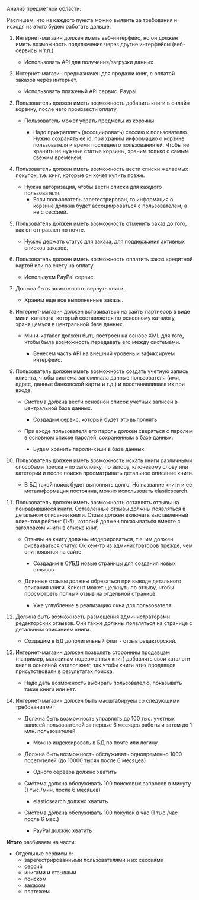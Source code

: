 Анализ предметной области:

Распишем, что из каждого пункта можно выявить за требования и исходя из этого будем работать дальше. 

1. Интернет-магазин должен иметь веб-интерфейс, но он должен иметь возможность подключения через другие интерфейсы 
(веб-сервисы и т.п.)
    * Использовать API для получения/загрузки данных

2. Интернет-магазин предназначен для продажи книг, с оплатой заказов через интернет.
    * Использовать плаженый API сервис. Paypal 

3. Пользователь должен иметь возможность добавить книги в онлайн корзину, после чего произвести оплату.
	* Пользователь может убрать предметы из корзины. 

		* Надо прикреплять (ассоциировать) сессию к пользователю. Нужно сохранять ее id, при храним информацио о корзине пользователя и время последнего пользования ей. Чтобы не хранить не нужные статые корзины, храним только с самым свежим временем.

4. Пользователь должен иметь возможность вести списки желаемых покупок, т.е. книг, которые он хочет купить позже. 

	* Нужна авторизация, чтобы вести списки для каждого пользователя. 
		* Если пользователь зарегестрирован, то информация о корзине должна будет ассоциироваться с пользователем, а не с сессией. 

5. Пользователь должен иметь возможность отменить заказ до того, как он отправлен по почте.

	* Нужно держать статус для заказа, для поддержания активных списков заказов.

6. Пользователь должен иметь возможность оплатить заказ кредитной картой или по счету на оплату. 
	
	* Используем PayPal сервис.

7. Должна быть возможность вернуть книги. 

	* Храним еще все выполненные заказы.

8. Интернет-магазин должен встраиваться на сайты партнеров в виде мини-каталога, который составляется по основному каталогу, 
хранящемуся в центральной базе данных.
	* Мини-каталог должен быть построен на основе XML для того, чтобы была возможность передавать его между системами.

		* Венесем часть API на внешний уровень и зафиксируем интерфейс.


9. Пользователь должен иметь возможность создать учетную запись клиента, чтобы система запоминала данные пользователя 
(имя, адрес, данные банковской карты и т.д.) и восстанавливала их при входе.
	* Система должна вести основной список учетных записей в центральной базе данных. 

		* Создадим сервис, который будет это выполнять

	* При входе пользователя его пароль должен сверяться с паролем в основном списке паролей, сохраненным в базе данных. 

		* Будем хранить пароли-хэши в базе данных.


10. Пользователь должен иметь возможность искать книги различными способами поиска – по заголовку, по автору, ключевому 
слову или категории и после поиска просматривать детальное описание книги. 

	* В БД такой поиск будет выполнять долго. Но название книги и её метаинформация постоянна, можно использовать elasticsearch. 

11. Пользователь должен иметь возможность оставлять отзывы на понравившиеся книги. Оставленные отзывы должны появляться в 
детальном описании книги. Отзыв должен включать выставленный клиентом рейтинг (1-5), который должен показываться вместе с 
заголовком книги в списке книг.
	* Отзывы на книгу должны модерироваться, т.е. им должен рисваиваться статус Ok кем-то из администраторов прежде, чем они появятся на сайте.

		* Создадим в СУБД новые страницы для создания новых отзывов
  
  	* Длинные отзывы должны обрезаться при выводе детального описания книги. Клиент может щелкнуть по отзыву, чтобы просмотреть полный отзыв на отдельной странице.

		* Уже углубление в реализацию окна для пользователя.


12. Должна быть возможность размещения администраторами редакторских отзывов. Они также должны появляться на странице с 
детальным описанием книги. 

	* Создадим в БД дополительный флаг - отзыв редакторский.


13. Интернет-магазин должен позволять сторонним продавцам (например, магазинам подержанных книг) добавлять свои каталоги 
книг в основной каталог книг, так чтобы книги этих продавцов присутствовали в результатах поиска. 

	* Надо дать возможность выбирать пользователю, показывать такие книги или нет.


14. Интернет-магазин должен быть масштабируем со следующими требованиями:
  	* Должна быть возможность управлять до 100 тыс. учетных записей пользователей за первые 6 месяцев работы и затем до 1 млн. пользователей.

    	* Можно индексировать в БД по почте или логину. 

  	* Должна быть возможность обслуживать одновременно 1000 посетителей (до 10000 тысяч после 6 месяцев)
		
		* Одного сервера должно хватить 

 	 * Система должна обслуживать 100 поисковых запросов в минуту (1 тыс./мин. после 6 месяцев)
    
    	* elasticsearch должно хватить

  	* Система должна обслуживать 100 покупок в час (1 тыс./час после 6 мес.)

    	* PayPal должно хватить

**Итого** разбиваем на части:
* Отдельные сервисы с:
	* зарегестрированными пользователями и их сессиями
	* сессий
	* книгами и отзывами
	* поиском
	* заказом
	* платежем

